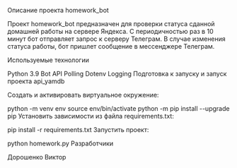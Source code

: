 Описание проекта homework_bot

Проект homework_bot предназначен для проверки статуса сданной домашней работы на сервере Яндекса. С периодичностью раз в 10 минут бот отправляет запрос к серверу Телеграм. В случае изменения статуса работы, бот пришлет сообщение в мессенджере Телеграм.

Используемые технологии

Python 3.9
Bot API
Polling
Dotenv
Logging
Подготовка к запуску и запуск проекта api_yamdb

Cоздать и активировать виртуальное окружение:

python -m venv env
source env/bin/activate
python -m pip install --upgrade pip
Установить зависимости из файла requirements.txt:

pip install -r requirements.txt
Запустить проект:

python homework.py
Разработчики

Дорошенко Виктор
